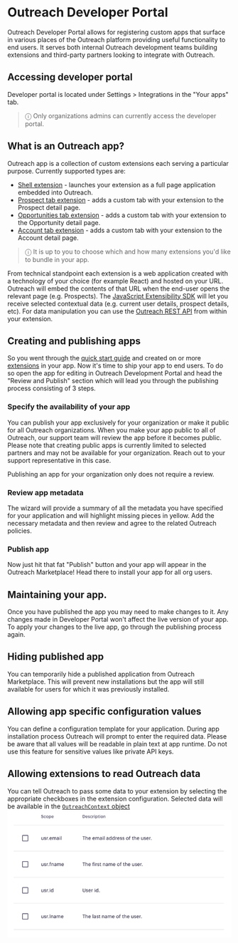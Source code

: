 # Outreach Developer Portal

Outreach Developer Portal allows for registering custom apps that surface in various places of the Outreach platform
providing useful functionality to end users. It serves both internal Outreach development teams building extensions and
third-party partners looking to integrate with Outreach.

## Accessing developer portal

Developer portal is located under Settings > Integrations in the "Your apps" tab.

> ⓘ Only organizations admins can currently access the developer portal.

## What is an Outreach app?

Outreach app is a collection of custom extensions each serving a particular purpose. Currently supported types are:

- [Shell extension](extension-types.md#shell-extension) - launches your extension as a full page application embedded
  into Outreach.
- [Prospect tab extension](extension-types.md#prospect-tab-extension) - adds a custom tab with your extension to the
  Prospect detail page.
- [Opportunities tab extension](extension-types.md#opportunity-tab-extension) - adds a custom tab with your extension to
  the Opportunity detail page.
- [Account tab extension](extension-types.md#account-tab-extension) - adds a custom tab with your extension to the
  Account detail page.

> ⓘ It is up to you to choose which and how many extensions you'd like to bundle in your app.

From technical standpoint each extension is a web application created with a technology of your choice (for example
React) and hosted on your URL. Outreach will embed the contents of that URL when the end-user opens the relevant page
(e.g. Prospects). The [JavaScript Extensibility SDK](sdk.md) will let you receive selected contextual data (e.g. current
user details, prospect details, etc). For data manipulation you can use the
[Outreach REST API](https://api.outreach.io/api/v2/docs) from within your extension.

## Creating and publishing apps

So you went through the [quick start guide](quick-start-guide.md) and created on or more
[extensions](extension-types.md) in your app. Now it's time to ship your app to end users. To do so open the app for
editing in Outreach Development Portal and head the "Review and Publish" section which will lead you through the
publishing process consisting of 3 steps.

### Specify the availability of your app

You can publish your app exclusively for your organization or make it public for all Outreach organizations. When you
make your app public to all of Outreach, our support team will review the app before it becomes public. Please note that
creating public apps is currently limited to selected partners and may not be available for your organization. Reach out
to your support representative in this case.

Publishing an app for your organization only does not require a review.

### Review app metadata

The wizard will provide a summary of all the metadata you have specified for your application and will highlight missing
pieces in yellow. Add the necessary metadata and then review and agree to the related Outreach policies.

### Publish app

Now just hit that fat "Publish" button and your app will appear in the Outreach Marketplace! Head there to install your
app for all org users.

## Maintaining your app.

Once you have published the app you may need to make changes to it. Any changes made in Developer Portal won't affect
the live version of your app. To apply your changes to the live app, go through the publishing process again.

## Hiding published app

You can temporarily hide a published application from Outreach Marketplace. This will prevent new installations but the
app will still available for users for which it was previously installed.

## Allowing app specific configuration values

You can define a configuration template for your application. During app installation process Outreach will prompt to
enter the required data. Please be aware that all values will be readable in plain text at app runtime. Do not use this
feature for sensitive values like private API keys.

## Allowing extensions to read Outreach data

You can tell Outreach to pass some data to your extension by selecting the appropriate checkboxes in the extension
configuration. Selected data will be available in the
[`OutreachContext` object](reading-and-writing-outreach-data.md#the-outreachcontext-object)
![Allow extension to consume data](img/scopes.png 'Select data to pass')
